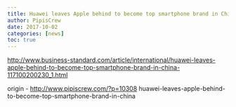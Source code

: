 ```yaml
---
title: Huawei leaves Apple behind to become top smartphone brand in China
author: PipisCrew
date: 2017-10-02
categories: [news]
toc: true
---
```


http://www.business-standard.com/article/international/huawei-leaves-apple-behind-to-become-top-smartphone-brand-in-china-117100200230_1.html

origin - http://www.pipiscrew.com/?p=10308 huawei-leaves-apple-behind-to-become-top-smartphone-brand-in-china